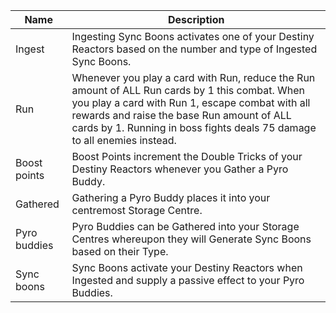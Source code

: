 | Name | Description |
| ---- | ----------- |
| Ingest | Ingesting Sync Boons activates one of your Destiny Reactors based on the number and type of Ingested Sync Boons. |
| Run | Whenever you play a card with Run, reduce the Run amount of ALL Run cards by 1 this combat. When you play a card with Run 1, escape combat with all rewards and raise the base Run amount of ALL cards by 1. Running in boss fights deals 75 damage to all enemies instead. |
| Boost points | Boost Points increment the Double Tricks of your Destiny Reactors whenever you Gather a Pyro Buddy. |
| Gathered | Gathering a Pyro Buddy places it into your centremost Storage Centre. |
| Pyro buddies | Pyro Buddies can be Gathered into your Storage Centres whereupon they will Generate Sync Boons based on their Type. |
| Sync boons | Sync Boons activate your Destiny Reactors when Ingested and supply a passive effect to your Pyro Buddies. |
